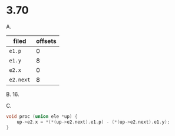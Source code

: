 # 3.70

A.

| filed     | offsets |
|   -       |   -     |
| `e1.p`    |  0      |
| `e1.y`    |  8      |
| `e2.x`    |  0      |
| `e2.next` |  8      |

B. 16.

C.

```cpp
void proc (union ele *up) {
    up->e2.x = *(*(up->e2.next).e1.p) - (*(up->e2.next).e1.y);
}
```
